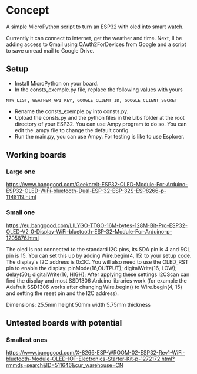 # Concept

A simple MicroPython script to turn an ESP32 with oled into smart watch.

Currently it can connect to internet, get the weather and time.
Next, Il be adding access to Gmail using OAuth2ForDevices from Google and a script to save unread mail to Google Drive.

## Setup

* Install MicroPython on your board.
* In the consts_exemple.py file, replace the following values with yours
```
NTW_LIST, WEATHER_API_KEY, GOOGLE_CLIENT_ID, GOOGLE_CLIENT_SECRET
```
* Rename the consts_exemple.py into consts.py.
* Upload the consts.py and the python files in the Libs folder at the root directory of your ESP32. You can use Ampy program to do so. You can edit the .ampy file to change the default config.
* Run the main.py, you can use Ampy. For testing is like to use Esplorer.

## Working boards

### Large one

https://www.banggood.com/Geekcreit-ESP32-OLED-Module-For-Arduino-ESP32-OLED-WiFi-bluetooth-Dual-ESP-32-ESP-32S-ESP8266-p-1148119.html

### Small one

https://eu.banggood.com/LILYGO-TTGO-16M-bytes-128M-Bit-Pro-ESP32-OLED-V2_0-Display-WiFi-bluetooth-ESP-32-Module-For-Arduino-p-1205876.html

The oled is not connected to the standard I2C pins, its SDA pin is 4 and SCL pin is 15.
You can set this up by adding Wire.begin(4, 15) to your setup code. The display's I2C address is 0x3C. You will also need to use the OLED_RST pin to enable the display: pinMode(16,OUTPUT); digitalWrite(16, LOW); delay(50); digitalWrite(16, HIGH);
After applying these settings I2CScan can find the display and most SSD1306 Arduino libraries work (for example the Adafruit SSD1306 works after changing Wire.begin() to Wire.begin(4, 15) and setting the reset pin and the I2C address).

Dimensions:
25.5mm height
50mm width
5.75mm thickness

## Untested boards with potential

### Smallest ones

https://www.banggood.com/X-8266-ESP-WROOM-02-ESP32-Rev1-WiFi-bluetooth-Module-OLED-IOT-Electronics-Starter-Kit-p-1272172.html?rmmds=search&ID=511646&cur_warehouse=CN
